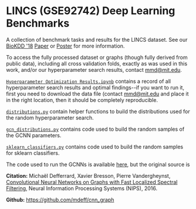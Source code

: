 # LINCS (GSE92742) Deep Learning Benchmarks
A collection of benchmark tasks and results for the LINCS dataset. See our [BioKDD '18](http://home.biokdd.org/biokdd18/index.html) [Paper](https://github.com/mmcdermott/LINCS_Deep_Learning_Benchmarks/blob/master/camera-ready.pdf) or [Poster](https://github.com/mmcdermott/LINCS_Deep_Learning_Benchmarks/blob/master/biokdd-18-poster.pdf) for more information.

To access the fully processed dataset or graphs (though fully derived from public data), including all cross validation folds, exactly as was used in this work, and/or our hyperparameter search results, contact [mmd@mit.edu](mailto:mmd@mit.edu).

[`Hyperparameter Optimization Results.ipynb`](https://github.com/mmcdermott/LINCS_Deep_Learning_Benchmarks/blob/master/Hyperparameter%20Optimization%20Results.ipynb) contains a record of all hyperparameter search results and optimal findings--if you want to run it, first you need to download the data file (contact [mmd@mit.edu](mailto:mmd@mit.edu) and place it in the right location, then it should be completely reproducible.

[`distributions.py`](https://github.com/mmcdermott/LINCS_Deep_Learning_Benchmarks/blob/master/distributions.py) contain helper functions to build the distributions used for the random hyperparameter search.

[`gcn_distributions.py`](https://github.com/mmcdermott/LINCS_Deep_Learning_Benchmarks/blob/master/gcn_distributions.py) contains code used to build the random samples of the GCNN parameters.

[`sklearn_classifiers.py`](https://github.com/mmcdermott/LINCS_Deep_Learning_Benchmarks/blob/master/sklearn_classifiers.py) contains code used to build the random samples for sklearn classifiers.

The code used to run the GCNNs is available [here](https://github.com/mmcdermott/cnn_graph), but the original source is

**Citation:** Michaël Defferrard, Xavier Bresson, Pierre Vandergheynst, [Convolutional Neural Networks on Graphs with Fast Localized Spectral Filtering](https://arxiv.org/abs/1606.09375), Neural Information Processing Systems (NIPS), 2016.

**Github:** https://github.com/mdeff/cnn_graph
